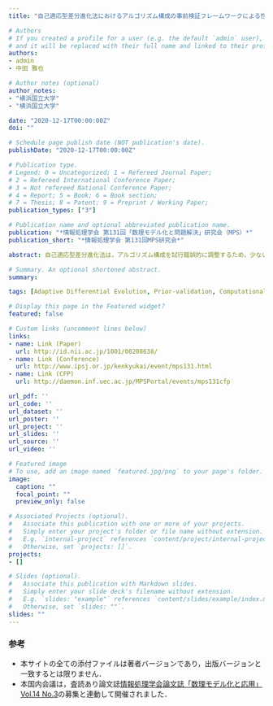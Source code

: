 ```yaml
---
title: "自己適応型差分進化法におけるアルゴリズム構成の事前検証フレームワークによる性能の向上"

# Authors
# If you created a profile for a user (e.g. the default `admin` user), write the username (folder name) here 
# and it will be replaced with their full name and linked to their profile.
authors:
- admin
- 中田 雅也

# Author notes (optional)
author_notes:
- "横浜国立大学"
- "横浜国立大学"

date: "2020-12-17T00:00:00Z"
doi: ""

# Schedule page publish date (NOT publication's date).
publishDate: "2020-12-17T00:00:00Z"

# Publication type.
# Legend: 0 = Uncategorized; 1 = Refereed Journal Paper;
# 2 = Refereed International Conference Paper;
# 3 = Not refereed National Conference Paper;
# 4 = Report; 5 = Book; 6 = Book section;
# 7 = Thesis; 8 = Patent; 9 = Preprint / Working Paper; 
publication_types: ["3"]

# Publication name and optional abbreviated publication name.
publication: "*情報処理学会 第131回「数理モデル化と問題解決」研究会（MPS）*"
publication_short: "*情報処理学会 第131回MPS研究会*"

abstract: 自己適応型差分進化法は，アルゴリズム構成を試行錯誤的に調整するため，少ない解評価回数では性能が十分に改善しない．本論文は，調整されたアルゴリズム構成の事前検証によって，試行錯誤的な調整を削減し，少ない解評価回数で高い性能を実現することを目的とする．また，提案する事前検証フレームワークは高い手法的汎用性があり，スケール係数，交叉率，突然変異・交叉戦略を個体ごとに調整する自己適応型差分進化法に適用できる．ベンチマーク問題を用いた実験では，代表手法であるjDE とSaDEにそれぞれ提案手法を適用した結果，通常よりも少ない数千オーダの解評価回数において，その性能が改善することを示す．これは，自己適応型差分進化法が不得意とする高計算コストな問題において，提案手法がこれに展開できる汎用的な方法論となり得ることを示すものである．

# Summary. An optional shortened abstract.
summary: 

tags: [Adaptive Differential Evolution, Prior-validation, Computationally Expensive Optimization]

# Display this page in the Featured widget?
featured: false

# Custom links (uncomment lines below)
links:
- name: Link (Paper)
  url: http://id.nii.ac.jp/1001/00208638/
- name: Link (Conference)
  url: http://www.ipsj.or.jp/kenkyukai/event/mps131.html
- name: Link (CFP)
  url: http://daemon.inf.uec.ac.jp/MPSPortal/events/mps131cfp

url_pdf: ''
url_code: ''
url_dataset: ''
url_poster: ''
url_project: ''
url_slides: ''
url_source: ''
url_video: ''

# Featured image
# To use, add an image named `featured.jpg/png` to your page's folder. 
image:
  caption: ""
  focal_point: ""
  preview_only: false

# Associated Projects (optional).
#   Associate this publication with one or more of your projects.
#   Simply enter your project's folder or file name without extension.
#   E.g. `internal-project` references `content/project/internal-project/index.md`.
#   Otherwise, set `projects: []`.
projects:
- []

# Slides (optional).
#   Associate this publication with Markdown slides.
#   Simply enter your slide deck's filename without extension.
#   E.g. `slides: "example"` references `content/slides/example/index.md`.
#   Otherwise, set `slides: ""`.
slides: ""
---
```


### 参考

- 本サイトの全ての添付ファイルは著者バージョンであり，出版バージョンと一致するとは限りません．
- 本国内会議は，査読あり論文誌[情報処理学会論文誌「数理モデル化と応用」Vol.14 No.3](../j-2021tom/)の募集と連動して開催されました．